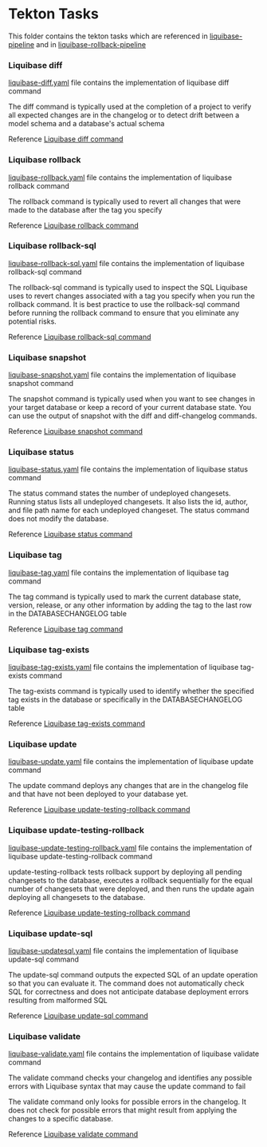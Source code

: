 # Tekton Tasks

This folder contains the tekton tasks which are referenced in [liquibase-pipeline](../pipelines/liquibase-pipeline.yaml)
and in [liquibase-rollback-pipeline](../pipelines/liquibase-rollback-pipeline.yaml)

### Liquibase diff

[liquibase-diff.yaml](liquibase-diff.yaml) file contains the implementation of liquibase diff command

The diff command is typically used at the completion of a project to verify all expected changes are in the changelog or 
to detect drift between a model schema and a database's actual schema

Reference [Liquibase diff command](https://docs.liquibase.com/commands/inspection/diff.html)

### Liquibase rollback

[liquibase-rollback.yaml](liquibase-rollback.yaml) file contains the implementation of liquibase rollback command

The rollback command is typically used to revert all changes that were made to the database after the tag you specify

Reference [Liquibase rollback command](https://docs.liquibase.com/commands/rollback/rollback.html)

### Liquibase rollback-sql

[liquibase-rollback-sql.yaml](liquibase-rollback-sql.yaml) file contains the implementation of liquibase rollback-sql command

The rollback-sql command is typically used to inspect the SQL Liquibase uses to revert changes associated with a tag you specify when you run the rollback command. 
It is best practice to use the rollback-sql command before running the rollback command to ensure that you eliminate any potential risks.

Reference [Liquibase rollback-sql command](https://docs.liquibase.com/commands/rollback/rollback-sql.html)

### Liquibase snapshot

[liquibase-snapshot.yaml](liquibase-snapshot.yaml) file contains the implementation of liquibase snapshot command

The snapshot command is typically used when you want to see changes in your target database or keep a record of your current database state.
You can use the output of snapshot with the diff and diff-changelog commands.

Reference [Liquibase snapshot command](https://docs.liquibase.com/commands/inspection/snapshot.html)

### Liquibase status

[liquibase-status.yaml](liquibase-status.yaml) file contains the implementation of liquibase status command

The status command states the number of undeployed changesets. Running status lists all undeployed changesets. 
It also lists the id, author, and file path name for each undeployed changeset. The status command does not modify the database.

Reference [Liquibase status command](https://docs.liquibase.com/commands/change-tracking/status.html)

### Liquibase tag

[liquibase-tag.yaml](liquibase-tag.yaml) file contains the implementation of liquibase tag command

The tag command is typically used to mark the current database state, version, release, or any other information 
by adding the tag to the last row in the DATABASECHANGELOG table

Reference [Liquibase tag command](https://docs.liquibase.com/commands/utility/tag.html)

### Liquibase tag-exists

[liquibase-tag-exists.yaml](liquibase-tag-exists.yaml) file contains the implementation of liquibase tag-exists command

The tag-exists command is typically used to identify whether the specified tag exists in the database or specifically in the DATABASECHANGELOG table

Reference [Liquibase tag-exists command](https://docs.liquibase.com/commands/utility/tag-exists.html)

### Liquibase update

[liquibase-update.yaml](liquibase-update.yaml) file contains the implementation of liquibase update command

The update command deploys any changes that are in the changelog file and that have not been deployed to your database yet.

Reference [Liquibase update-testing-rollback command](https://docs.liquibase.com/commands/update/update.html)

### Liquibase update-testing-rollback

[liquibase-update-testing-rollback.yaml](liquibase-update-testing-rollback.yaml) file contains the implementation of liquibase update-testing-rollback command

update-testing-rollback tests rollback support by deploying all pending changesets to the database, executes a rollback sequentially 
for the equal number of changesets that were deployed, and then runs the update again deploying all changesets to the database.

Reference [Liquibase update-testing-rollback command](https://docs.liquibase.com/commands/update/update-testing-rollback.html)

### Liquibase update-sql

[liquibase-updatesql.yaml](liquibase-updatesql.yaml) file contains the implementation of liquibase update-sql command

The update-sql command outputs the expected SQL of an update operation so that you can evaluate it. 
The command does not automatically check SQL for correctness and does not anticipate database deployment errors resulting from malformed SQL

Reference [Liquibase update-sql command](https://docs.liquibase.com/commands/update/update-sql.html)

### Liquibase validate

[liquibase-validate.yaml](liquibase-validate.yaml) file contains the implementation of liquibase validate command

The validate command checks your changelog and identifies any possible errors with Liquibase syntax 
that may cause the update command to fail

The validate command only looks for possible errors in the changelog. It does not check for possible errors 
that might result from applying the changes to a specific database.

Reference [Liquibase validate command](https://docs.liquibase.com/commands/utility/validate.html)
